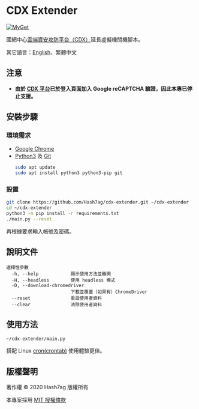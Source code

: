 # CDX Extender
[![MyGet](https://img.shields.io/github/license/Hash7ag/cdx-extender)](https://github.com/Hash7ag/cdx-extender/blob/master/LICENSE)

國網中心[雲端資安攻防平台（CDX）](https://cdx.nchc.org.tw/)延長虛擬機關機腳本。

其它語言：[English](README.md)、繁體中文

## 注意
- **由於 [CDX 平台](https://cdx.nchc.org.tw/)已於登入頁面加入 Google reCAPTCHA 驗證，因此本專已停止支援。**

## 安裝步驟
### 環境需求
- [Google Chrome](https://chrome.google.com/)
- [Python3](https://python.org/downloads/) 及 [Git](https://git-scm.com/downloads)
    ```sh
    sudo apt update
    sudo apt install python3 python3-pip git
    ```

### 設置
```sh
git clone https://github.com/Hash7ag/cdx-extender.git ~/cdx-extender
cd ~/cdx-extender
python3 -m pip install -r requirements.txt
./main.py --reset
```
再根據要求輸入帳號及密碼。

## 說明文件
```
選擇性參數
  -h, --help            顯示使用方法並離開
  -H, --headless        使用 headless 模式
  -D, --download-chromedriver
                        下載並覆蓋（如果有）ChromeDriver
  --reset               重設使用者資料
  --clear               清除使用者資料
```

## 使用方法
```sh
~/cdx-extender/main.py
```
搭配 Linux [cron(crontab)](https://en.wikipedia.org/wiki/Cron) 使用體驗更佳。

## 版權聲明
著作權 © 2020 Hash7ag 版權所有

本專案採用 [MIT 授權條款](LICENSE)

